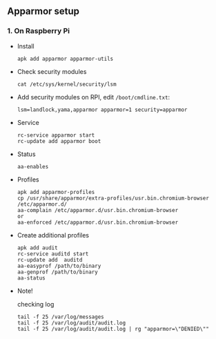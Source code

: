 ## Apparmor setup
### 1. On Raspberry Pi
- Install
      
   ```
   apk add apparmor apparmor-utils
   ```
- Check security modules
      
  ```
  cat /etc/sys/kernel/security/lsm
  ```
- Add security modules on RPI, edit ``/boot/cmdline.txt``:
      
  ```
  lsm=landlock,yama,apparmor apparmor=1 security=apparmor
  ```
- Service

  ```
  rc-service apparmor start
  rc-update add apparmor boot
  ```
- Status

  ```
  aa-enables
  ```
- Profiles

  ```
  apk add apparmor-profiles
  cp /usr/share/apparmor/extra-profiles/usr.bin.chromium-browser /etc/apparmor.d/
  aa-complain /etc/apparmor.d/usr.bin.chromium-browser
  or
  aa-enforced /etc/apparmor.d/usr.bin.chromium-browser
  ```
- Create additional profiles

  ```
  apk add audit
  rc-service auditd start
  rc-update add  auditd
  aa-easyprof /path/to/binary
  aa-genprof /path/to/binary
  aa-status
  ```
- Note!

  checking log
  ```
  tail -f 25 /var/log/messages
  tail -f 25 /var/log/audit/audit.log
  tail -f 25 /var/log/audit/audit.log | rg "apparmor=\"DENIED\""
  ```



